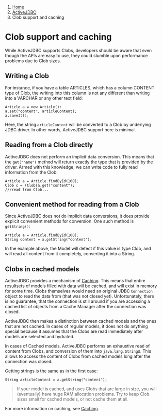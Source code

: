 <ol class=breadcrumb>
   <li><a href=/>Home</a></li>
   <li><a href=/activejdbc>ActiveJDBC</a></li>
   <li class=active>Clob support and caching</li>
</ol>
<div class=page-header>
   <h1>Clob support and caching <small></small></h1>
</div>



While ActiveJDBC supports Clobs, developers should be aware that even though the APIs are easy to use, they could
stumble upon performance problems due to Clob sizes.

## Writing a Clob

For instance, if you have a table ARTICLES, which has a column CONTENT type of Clob, the writing into this column is
not any different than writing into a VARCHAR or any other text field:

~~~~ {.java}
Article a = new Article():
a.set("content", articleContent);
a.saveIt();
~~~~

Here, the string `articleContent` will be converted to a Clob by underlying JDBC driver. In other words, ActiveJDBC
support here is minimal.

## Reading from a Clob directly

ActiveJDBC does not perform an implicit data conversion. This means that the `get("name")` method will return exactly
the type that is provided by the driver. Armed with this knowledge, we can write code to fully read information from the Clob:

~~~~ {.java}
Article a = Article.findById(100);
Clob c = (Clob)a.get("content");
///read from Clob...
~~~~

## Convenient method for reading from a Clob

Since ActiveJDBC does not do implicit data conversions, it does provide explicit convenient methods for conversion.
One such method is `getString()`:

~~~~ {.java}
Article a = Article.findById(100);
String content = a.getString("content");
~~~~

In the example above, the Model will detect if this value is type Clob, and will read all content from it completely,
converting it into a String.

## Clobs in cached models

ActiveJDBC provides a mechanism of [Caching](caching). This means that entire resultsets of models filled with data will
be cached, and will exist in memory for some time. Clobs themselves would need an original JDBC `Connection`
object to read the data from (that was not closed yet). Unfortunately, there is no guarantee, that the connection is
still around if you are accessing a cached list of objects from a Cache Manager after the connection was closed.

ActiveJDBC then makes a distinction between cached models and the ones that are not cached. In cases of regular models,
it does not do anything special because it assumes that the Clobs are read immediately after models are selected and hydrated.

In cases of Cached models, ActiveJDBC performs an exhaustive read of content from Clobs, and conversion of them
into `java.lang.String`s. This allows to access the content of Clobs from cached models long after the connection was closed.

Getting strings is the same as in the first case:

~~~~ {.java}
String articleContent = a.getString("content");
~~~~

> If your model is cached, and uses Clobs that are large in size, you will (eventually) have huge RAM allocation problems.
Try to keep Clob sizes small for cached models, or not cache them at all.

For more information on caching, see [Caching](caching).
